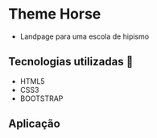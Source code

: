 # Theme Horse 
- Landpage para uma escola de hipismo

## Tecnologias utilizadas :robot:
- HTML5
- CSS3
- BOOTSTRAP

## Aplicação 